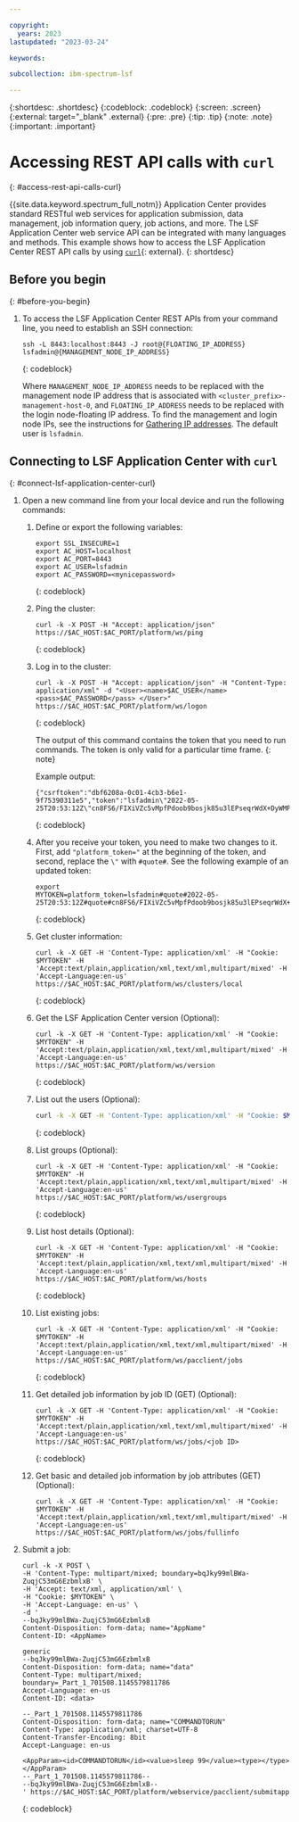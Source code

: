 ```yaml
---

copyright:
  years: 2023
lastupdated: "2023-03-24"

keywords: 

subcollection: ibm-spectrum-lsf

---
```


{:shortdesc: .shortdesc}
{:codeblock: .codeblock}
{:screen: .screen}
{:external: target="_blank" .external}
{:pre: .pre}
{:tip: .tip}
{:note: .note}
{:important: .important}

# Accessing REST API calls with `curl`
{: #access-rest-api-calls-curl}

{{site.data.keyword.spectrum_full_notm}} Application Center provides standard RESTful web services for application submission, data management, job information query, job actions, and more. The LSF Application Center web service API can be integrated with many languages and methods. This example shows how to access the LSF Application Center REST API calls by using [`curl`](https://www.ibm.com/docs/en/slac/10.2.0?topic=reference-jobs){: external}.
{: shortdesc}

## Before you begin
{: #before-you-begin}

1. To access the LSF Application Center REST APIs from your command line, you need to establish an SSH connection:

    ```
    ssh -L 8443:localhost:8443 -J root@{FLOATING_IP_ADDRESS} lsfadmin@{MANAGEMENT_NODE_IP_ADDRESS}
    ```
    {: codeblock}

    Where `MANAGEMENT_NODE_IP_ADDRESS` needs to be replaced with the management node IP address that is associated with `<cluster_prefix>-management-host-0`, and `FLOATING_IP_ADDRESS` needs to be replaced with the login node-floating IP address. To find the management and login node IPs, see the instructions for [Gathering IP addresses](/docs/ibm-spectrum-lsf?topic=ibm-spectrum-lsf-accessing-lsf-gui#gathering-ip-addresses). The default user is `lsfadmin`.

## Connecting to LSF Application Center with `curl`
{: #connect-lsf-application-center-curl}

1. Open a new command line from your local device and run the following commands:

    1. Define or export the following variables:

        ```text
        export SSL_INSECURE=1
        export AC_HOST=localhost
        export AC_PORT=8443
        export AC_USER=lsfadmin
        export AC_PASSWORD=<mynicepassword>
        ```
        {: codeblock}

    2. Ping the cluster:

        ```text
        curl -k -X POST -H "Accept: application/json" https://$AC_HOST:$AC_PORT/platform/ws/ping
        ```
        {: codeblock}

    3. Log in to the cluster:

        ```text
        curl -k -X POST -H "Accept: application/json" -H "Content-Type: application/xml" -d "<User><name>$AC_USER</name> <pass>$AC_PASSWORD</pass> </User>" https://$AC_HOST:$AC_PORT/platform/ws/logon
        ```
        {: codeblock}

        The output of this command contains the token that you need to run commands. The token is only valid for a particular time frame.
        {: note}

        Example output:

        ```text
        {"csrftoken":"dbf6208a-0c01-4cb3-b6e1-9f75390311e5","token":"lsfadmin\"2022-05-25T20:53:12Z\"cn8FS6/FIXiVZc5vMpfPdoob9bosjk85u3lEPseqrWdX+DyWMPYkYgPOC5UJ+a4m87zyjHDq1DhjIZyYx1X47SFGRS4MRzeah94l+EpNBazKilXsG8cVuYyUgtz9M0J6\"PBNNTKLPN3JlyOpnCqI7cg=="}
        ```
        {: codeblock}

    4. After you receive your token, you need to make two changes to it. First, add `"platform_token="` at the beginning of the token, and second, replace the `\"` with `#quote#`. See the following example of an updated token:

        ```text
        export
        MYTOKEN=platform_token=lsfadmin#quote#2022-05-25T20:53:12Z#quote#cn8FS6/FIXiVZc5vMpfPdoob9bosjk85u3lEPseqrWdX+DyWMPYkYgPOC5UJ+a4m87zyjHDq1DhjIZyYx1X47SFGRS4MRzeah94l+EpNBazKilXsG8cVuYyUgtz9M0J6#quote#PBNNTKLPN3JlyOpnCqI7cg==
        ```
        {: codeblock}

    5. Get cluster information:

        ```text
        curl -k -X GET -H 'Content-Type: application/xml' -H "Cookie: $MYTOKEN" -H 'Accept:text/plain,application/xml,text/xml,multipart/mixed' -H 'Accept-Language:en-us'  https://$AC_HOST:$AC_PORT/platform/ws/clusters/local
        ```
        {: codeblock}

    6. Get the LSF Application Center version (Optional):

        ```text
        curl -k -X GET -H 'Content-Type: application/xml' -H "Cookie: $MYTOKEN" -H 'Accept:text/plain,application/xml,text/xml,multipart/mixed' -H 'Accept-Language:en-us'  https://$AC_HOST:$AC_PORT/platform/ws/version
        ```
        {: codeblock}

    6. List out the users (Optional):

        ```bash
        curl -k -X GET -H 'Content-Type: application/xml' -H "Cookie: $MYTOKEN" -H 'Accept:text/plain,application/xml,text/xml,multipart/mixed' -H 'Accept-Language:en-us'   https://$AC_HOST:$AC_PORT/platform/ws/users
        ```
        {: codeblock}

    8. List groups (Optional):

        ```text
        curl -k -X GET -H 'Content-Type: application/xml' -H "Cookie: $MYTOKEN" -H 'Accept:text/plain,application/xml,text/xml,multipart/mixed' -H 'Accept-Language:en-us'   https://$AC_HOST:$AC_PORT/platform/ws/usergroups
        ```
        {: codeblock}

    9. List host details (Optional):

        ```text
        curl -k -X GET -H 'Content-Type: application/xml' -H "Cookie: $MYTOKEN" -H 'Accept:text/plain,application/xml,text/xml,multipart/mixed' -H 'Accept-Language:en-us'   https://$AC_HOST:$AC_PORT/platform/ws/hosts
        ```
        {: codeblock}

    10. List existing jobs:

        ```text
        curl -k -X GET -H 'Content-Type: application/xml' -H "Cookie: $MYTOKEN" -H 'Accept:text/plain,application/xml,text/xml,multipart/mixed' -H 'Accept-Language:en-us'   https://$AC_HOST:$AC_PORT/platform/ws/pacclient/jobs
        ```
        {: codeblock}

    11. Get detailed job information by job ID (GET) (Optional):

        ```text
        curl -k -X GET -H 'Content-Type: application/xml' -H "Cookie: $MYTOKEN" -H 'Accept:text/plain,application/xml,text/xml,multipart/mixed' -H 'Accept-Language:en-us'   https://$AC_HOST:$AC_PORT/platform/ws/jobs/<job ID>
        ```
        {: codeblock}

    12. Get basic and detailed job information by job attributes (GET) (Optional):

        ```text
        curl -k -X GET -H 'Content-Type: application/xml' -H "Cookie: $MYTOKEN" -H 'Accept:text/plain,application/xml,text/xml,multipart/mixed' -H 'Accept-Language:en-us'   https://$AC_HOST:$AC_PORT/platform/ws/jobs/fullinfo
        ```

2. Submit a job:

    ```curl
    curl -k -X POST \
    -H 'Content-Type: multipart/mixed; boundary=bqJky99mlBWa-ZuqjC53mG6EzbmlxB' \
    -H 'Accept: text/xml, application/xml' \
    -H "Cookie: $MYTOKEN" \
    -H 'Accept-Language: en-us' \
    -d '
    --bqJky99mlBWa-ZuqjC53mG6EzbmlxB
    Content-Disposition: form-data; name="AppName"
    Content-ID: <AppName>

    generic
    --bqJky99mlBWa-ZuqjC53mG6EzbmlxB
    Content-Disposition: form-data; name="data"
    Content-Type: multipart/mixed; boundary=_Part_1_701508.1145579811786
    Accept-Language: en-us
    Content-ID: <data>

    --_Part_1_701508.1145579811786
    Content-Disposition: form-data; name="COMMANDTORUN"
    Content-Type: application/xml; charset=UTF-8
    Content-Transfer-Encoding: 8bit
    Accept-Language: en-us

    <AppParam><id>COMMANDTORUN</id><value>sleep 99</value><type></type></AppParam>
    --_Part_1_701508.1145579811786--
    --bqJky99mlBWa-ZuqjC53mG6EzbmlxB--
    ' https://$AC_HOST:$AC_PORT/platform/webservice/pacclient/submitapp
    ```
    {: codeblock}
